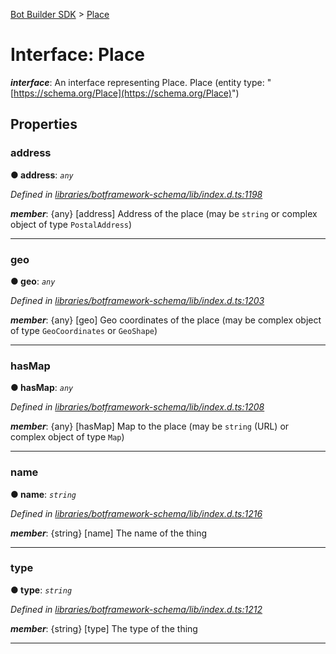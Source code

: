 [Bot Builder SDK](../README.md) > [Place](../interfaces/botbuilder.place.md)



# Interface: Place

*__interface__*: An interface representing Place. Place (entity type: "[https://schema.org/Place](https://schema.org/Place)")



## Properties
<a id="address"></a>

###  address

**●  address**:  *`any`* 

*Defined in [libraries/botframework-schema/lib/index.d.ts:1198](https://github.com/Microsoft/botbuilder-js/blob/c748a95/libraries/botframework-schema/lib/index.d.ts#L1198)*


*__member__*: {any} [address] Address of the place (may be `string` or complex object of type `PostalAddress`)





___

<a id="geo"></a>

###  geo

**●  geo**:  *`any`* 

*Defined in [libraries/botframework-schema/lib/index.d.ts:1203](https://github.com/Microsoft/botbuilder-js/blob/c748a95/libraries/botframework-schema/lib/index.d.ts#L1203)*


*__member__*: {any} [geo] Geo coordinates of the place (may be complex object of type `GeoCoordinates` or `GeoShape`)





___

<a id="hasmap"></a>

###  hasMap

**●  hasMap**:  *`any`* 

*Defined in [libraries/botframework-schema/lib/index.d.ts:1208](https://github.com/Microsoft/botbuilder-js/blob/c748a95/libraries/botframework-schema/lib/index.d.ts#L1208)*


*__member__*: {any} [hasMap] Map to the place (may be `string` (URL) or complex object of type `Map`)





___

<a id="name"></a>

###  name

**●  name**:  *`string`* 

*Defined in [libraries/botframework-schema/lib/index.d.ts:1216](https://github.com/Microsoft/botbuilder-js/blob/c748a95/libraries/botframework-schema/lib/index.d.ts#L1216)*


*__member__*: {string} [name] The name of the thing





___

<a id="type"></a>

###  type

**●  type**:  *`string`* 

*Defined in [libraries/botframework-schema/lib/index.d.ts:1212](https://github.com/Microsoft/botbuilder-js/blob/c748a95/libraries/botframework-schema/lib/index.d.ts#L1212)*


*__member__*: {string} [type] The type of the thing





___


